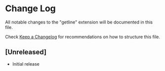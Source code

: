 # Change Log

All notable changes to the "getline" extension will be documented in this file.

Check [Keep a Changelog](http://keepachangelog.com/) for recommendations on how to structure this file.

## [Unreleased]

- Initial release